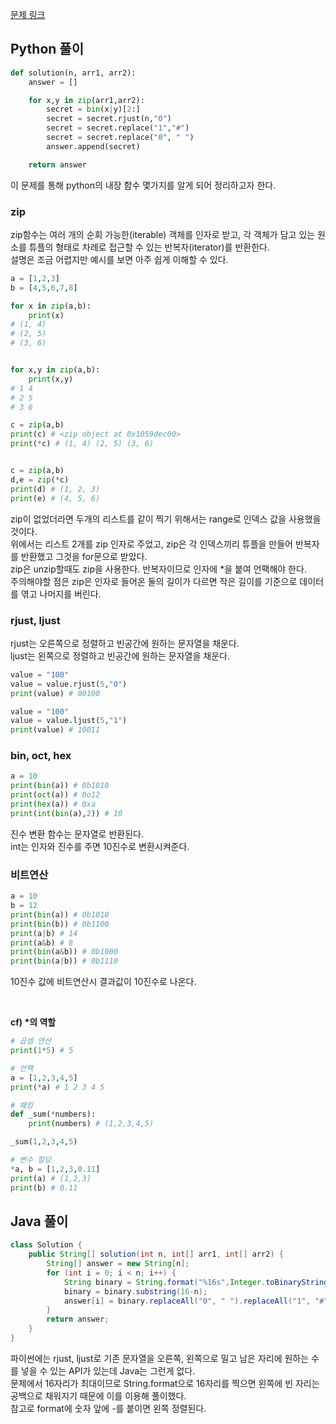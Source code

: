 [문제 링크](https://programmers.co.kr/learn/courses/30/lessons/17681)


## Python 풀이
```python
def solution(n, arr1, arr2):
    answer = []

    for x,y in zip(arr1,arr2):
        secret = bin(x|y)[2:]
        secret = secret.rjust(n,"0")
        secret = secret.replace("1","#")
        secret = secret.replace("0", " ")
        answer.append(secret)

    return answer
```
이 문제를 통해 python의 내장 함수 몇가지를 알게 되어 정리하고자 한다.  

### zip
zip함수는 여러 개의 순회 가능한(iterable) 객체를 인자로 받고, 각 객체가 담고 있는 원소를 튜플의 형태로 차례로 접근할 수 있는 반복자(iterator)를 반환한다.  
설명은 조금 어렵지만 예시를 보면 아주 쉽게 이해할 수 있다.  

```python
a = [1,2,3]
b = [4,5,6,7,8]

for x in zip(a,b):
    print(x)
# (1, 4)
# (2, 5)
# (3, 6)


for x,y in zip(a,b):
    print(x,y)
# 1 4
# 2 5
# 3 6

c = zip(a,b)
print(c) # <zip object at 0x1059dec00>
print(*c) # (1, 4) (2, 5) (3, 6)


c = zip(a,b)
d,e = zip(*c)
print(d) # (1, 2, 3)
print(e) # (4, 5, 6)

```
zip이 없었더라면 두개의 리스트를 같이 찍기 위해서는 range로 인덱스 값을 사용했을 것이다.  
위에서는 리스트 2개를 zip 인자로 주었고, zip은 각 인덱스끼리 튜플을 만들어 반복자를 반환했고 그것을 for문으로 받았다.  
zip은 unzip할때도 zip을 사용한다. 반복자이므로 인자에 *을 붙여 언팩해야 한다.  
주의해야할 점은 zip은 인자로 들어온 둘의 길이가 다르면 작은 길이를 기준으로 데이터를 엮고 나머지를 버린다.  

### rjust, ljust
rjust는 오른쪽으로 정렬하고 빈공간에 원하는 문자열을 채운다.  
ljust는 왼쪽으로 정렬하고 빈공간에 원하는 문자열을 채운다.
```python
value = "100"
value = value.rjust(5,"0")
print(value) # 00100

value = "100"
value = value.ljust(5,"1")
print(value) # 10011
```

### bin, oct, hex
```python
a = 10
print(bin(a)) # 0b1010
print(oct(a)) # 0o12
print(hex(a)) # 0xa
print(int(bin(a),2)) # 10
```
진수 변환 함수는 문자열로 반환된다.  
int는 인자와 진수를 주면 10진수로 변환시켜준다.

### 비트연산
```python
a = 10 
b = 12 
print(bin(a)) # 0b1010
print(bin(b)) # 0b1100
print(a|b) # 14
print(a&b) # 8
print(bin(a&b)) # 0b1000
print(bin(a|b)) # 0b1110
```
10진수 값에 비트연산시 결과값이 10진수로 나온다.  


<br>

__cf) *의 역할__  
```python
# 곱셈 연산
print(1*5) # 5

# 언팩
a = [1,2,3,4,5]
print(*a) # 1 2 3 4 5

# 패킹
def _sum(*numbers):
    print(numbers) # (1,2,3,4,5)

_sum(1,2,3,4,5)

# 변수 할당
*a, b = [1,2,3,0.11]
print(a) # [1,2,3]
print(b) # 0.11
```


## Java 풀이
```java
class Solution {
    public String[] solution(int n, int[] arr1, int[] arr2) {
        String[] answer = new String[n];
        for (int i = 0; i < n; i++) {
            String binary = String.format("%16s",Integer.toBinaryString(arr1[i] | arr2[i]));
            binary = binary.substring(16-n);
            answer[i] = binary.replaceAll("0", " ").replaceAll("1", "#");
        }
        return answer;
    }
}
```
파이썬에는 rjust, ljust로 기존 문자열을 오른쪽, 왼쪽으로 밀고 남은 자리에 원하는 수를 넣을 수 있는 API가 있는데 Java는 그런게 없다.  
문제에서 16자리가 최대이므로 String.format으로 16자리를 찍으면 왼쪽에 빈 자리는 공백으로 채워지기 때문에 이를 이용해 풀이했다.  
참고로 format에 숫자 앞에 -를 붙이면 왼쪽 정렬된다.